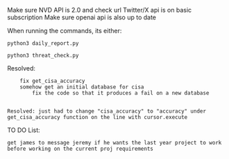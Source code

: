 Make sure NVD API is 2.0 and check url
Twitter/X api is on basic subscription
Make sure openai api is also up to date

When running the commands, its either:

    python3 daily_report.py

    python3 threat_check.py

Resolved:

        fix get_cisa_accuracy
        somehow get an initial database for cisa
            fix the code so that it produces a fail on a new database


    Resolved: just had to change "cisa_accuracy" to "accuracy" under get_cisa_accuracy function on the line with cursor.execute


TO DO List:


    
    get james to message jeremy if he wants the last year project to work before working on the current proj requirements